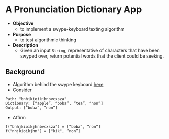 # A Pronunciation Dictionary App
* **Objective**
	* to implement a swype-keyboard texting algorithm
* **Purpose**
	* to test algorithmic thinking
* **Description**
	* Given an input `String`, representative of characters that have been swyped over, return potential words that the client could be seeking. 

## Background
* Algorithm behind the swype keyboard [here](https://www.howtogeek.com/106643/how-to-type-faster-with-the-swype-keyboard-for-android/)
* Consider
```
Path: "bnhjkioikjhnbvcxsza"
Dictionary: [“apple”, “boba”, “tea”, “non”]
Output: [“boba”, “non”]
```

* Affirm
```
f("bnhjkioikjhnbvcxsza") = [“boba”, “non”]
f("nhjkioikjhn") = ["kik", “non”]
```